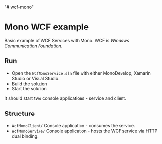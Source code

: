 "# wcf-mono" 

# Mono WCF example

Basic example of WCF Services with Mono. WCF is *Windows Communication Foundation*.

## Run
* Open the `WcfMonoService.sln` file with either MonoDevelop, Xamarin Studio or Visual Studio.
* Build the solution
* Start the solution

It should start two console applications - service and client.

## Structure
* `WcfMonoClient/` Console application - consumes the service.
* `WcfMonoService/` Console application - hosts the WCF service via HTTP dual binding.